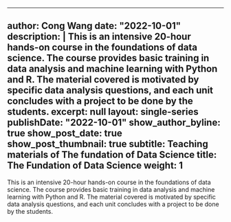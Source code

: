 
---
author: Cong Wang
date: "2022-10-01"
description: |
  This is an intensive 20-hour hands-on course in the foundations of data science. The course provides basic training in data analysis and machine learning with Python and R. The material covered is motivated by specific data analysis questions, and each unit concludes with a project to be done by the students.
excerpt: null
layout: single-series
publishDate: "2022-10-01"
show_author_byline: true
show_post_date: true
show_post_thumbnail: true
subtitle: Teaching materials of The fundation of Data Science
title: The Fundation of Data Science
weight: 1
---

This is an intensive 20-hour hands-on course in the foundations of data science. The course provides basic training in data analysis and machine learning with Python and R. The material covered is motivated by specific data analysis questions, and each unit concludes with a project to be done by the students.
